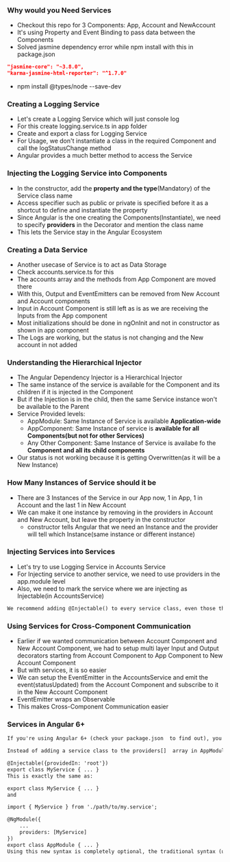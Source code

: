 ### Why would you Need Services

* Checkout this repo for 3 Components: App, Account and NewAccount
* It's using Property and Event Binding to pass data between the Components
* Solved jasmine dependency error while npm install with this in package.json
```json
"jasmine-core": "~3.8.0",
"karma-jasmine-html-reporter": "^1.7.0"
```
* npm install @types/node --save-dev

### Creating a Logging Service

* Let's create a Logging Service which will just console log
* For this create logging.service.ts in app folder
* Create and export a class for Logging Service
* For Usage, we don't instantiate a class in the required Component and call the logStatusChange method
* Angular provides a much better method to access the Service

### Injecting the Logging Service into Components

* In the constructor, add the **property and the type**(Mandatory) of the Service class name
* Access specifier such as public or private is specified before it as a shortcut to define and instantiate the property
* Since Angular is the one creating the Components(Instantiate), we need to specify **providers** in the Decorator and mention the class name
* This lets the Service stay in the Angular Ecosystem

### Creating a Data Service

* Another usecase of Service is to act as Data Storage
* Check accounts.service.ts for this
* The accounts array and the methods from App Component are moved there
* With this, Output and EventEmitters can be removed from New Account and Account components
* Input in Account Component is still left as is as we are receiving the Inputs from the App component
* Most initializations should be done in ngOnInit and not in constructor as shown in app component
* The Logs are working, but the status is not changing and the New account in not added

### Understanding the Hierarchical Injector

* The Angular Dependency Injector is a Hierarchical Injector
* The same instance of the service is available for the Component and its children if it is injected in the Component
* But if the Injection is in the child, then the same Service instance won't be available to the Parent
* Service Provided levels:
  * AppModule: Same Instance of Service is available **Application-wide**
  * AppComponent: Same Instance of service is **available for all Components(but not for other Services)**
  * Any Other Component: Same Instance of Service is availabe fo the **Component and all its child components**
* Our status is not working because it is getting Overwritten(as it will be a New Instance)

### How Many Instances of Service should it be

* There are 3 Instances of the Service in our App now, 1 in App, 1 in Account and the last 1 in New Account
* We can make it one instance by removing in the providers in Account and New Account, but leave the property in the constructor
  * constructor tells Angular that we need an Instance and the provider will tell which Instance(same instance or different instance)

### Injecting Services into Services

* Let's try to use Logging Service in Accounts Service
* For Injecting service to another service, we need to use providers in the app.module level
* Also, we need to mark the service where we are injecting as Injectable(in AccountsService)
```txt
We recommend adding @Injectable() to every service class, even those that don't have dependencies and, therefore, do not technically require it
```

### Using Services for Cross-Component Communication

* Earlier if we wanted communication between Account Component and New Account Component, we had to setup multi layer Input and Output decorators starting from Account Component to App Component to New Account Component
* But with services, it is so easier
* We can setup the EventEmitter in the AccountsService and emit the event(statusUpdated) from the Account Component and subscribe to it in the New Account Component
* EventEmitter wraps an Observable
* This makes Cross-Component Communication easier

### Services in Angular 6+

```txt
If you're using Angular 6+ (check your package.json  to find out), you can provide application-wide services in a different way.

Instead of adding a service class to the providers[]  array in AppModule , you can set the following config in @Injectable() :

@Injectable({providedIn: 'root'})
export class MyService { ... }
This is exactly the same as:

export class MyService { ... }
and

import { MyService } from './path/to/my.service';

@NgModule({
    ...
    providers: [MyService]
})
export class AppModule { ... }
Using this new syntax is completely optional, the traditional syntax (using providers[] ) will still work. The "new syntax" does offer one advantage though: Services can be loaded lazily by Angular (behind the scenes) and redundant code can be removed automatically. This can lead to a better performance and loading speed - though this really only kicks in for bigger services and apps in general.
```